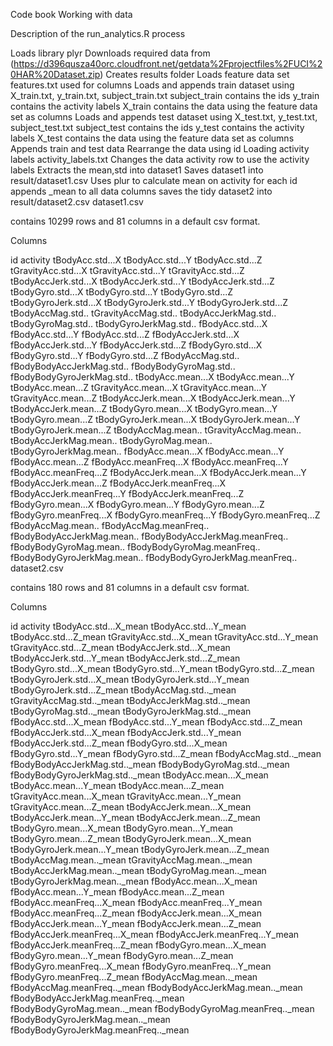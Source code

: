 Code book
Working with data

Description of the run_analytics.R process

Loads library plyr
Downloads required data from (https://d396qusza40orc.cloudfront.net/getdata%2Fprojectfiles%2FUCI%20HAR%20Dataset.zip)
Creates results folder
Loads feature data set features.txt used for columns
Loads and appends train dataset using X_train.txt, y_train.txt, subject_train.txt
subject_train contains the ids
y_train contains the activity labels
X_train contains the data using the feature data set as columns
Loads and appends test dataset using X_test.txt, y_test.txt, subject_test.txt
subject_test contains the ids
y_test contains the activity labels
X_test contains the data using the feature data set as columns
Appends train and test data
Rearrange the data using id
Loading activity labels activity_labels.txt
Changes the data activity row to use the activity labels
Extracts the mean,std into dataset1
Saves dataset1 into result/dataset1.csv
Uses plur to calculate mean on activity for each id
appends _mean to all data columns
saves the tidy dataset2 into result/dataset2.csv
dataset1.csv

contains 10299 rows and 81 columns in a default csv format.

Columns

id
activity
tBodyAcc.std...X
tBodyAcc.std...Y
tBodyAcc.std...Z
tGravityAcc.std...X
tGravityAcc.std...Y
tGravityAcc.std...Z
tBodyAccJerk.std...X
tBodyAccJerk.std...Y
tBodyAccJerk.std...Z
tBodyGyro.std...X
tBodyGyro.std...Y
tBodyGyro.std...Z
tBodyGyroJerk.std...X
tBodyGyroJerk.std...Y
tBodyGyroJerk.std...Z
tBodyAccMag.std..
tGravityAccMag.std..
tBodyAccJerkMag.std..
tBodyGyroMag.std..
tBodyGyroJerkMag.std..
fBodyAcc.std...X
fBodyAcc.std...Y
fBodyAcc.std...Z
fBodyAccJerk.std...X
fBodyAccJerk.std...Y
fBodyAccJerk.std...Z
fBodyGyro.std...X
fBodyGyro.std...Y
fBodyGyro.std...Z
fBodyAccMag.std..
fBodyBodyAccJerkMag.std..
fBodyBodyGyroMag.std..
fBodyBodyGyroJerkMag.std..
tBodyAcc.mean...X
tBodyAcc.mean...Y
tBodyAcc.mean...Z
tGravityAcc.mean...X
tGravityAcc.mean...Y
tGravityAcc.mean...Z
tBodyAccJerk.mean...X
tBodyAccJerk.mean...Y
tBodyAccJerk.mean...Z
tBodyGyro.mean...X
tBodyGyro.mean...Y
tBodyGyro.mean...Z
tBodyGyroJerk.mean...X
tBodyGyroJerk.mean...Y
tBodyGyroJerk.mean...Z
tBodyAccMag.mean..
tGravityAccMag.mean..
tBodyAccJerkMag.mean..
tBodyGyroMag.mean..
tBodyGyroJerkMag.mean..
fBodyAcc.mean...X
fBodyAcc.mean...Y
fBodyAcc.mean...Z
fBodyAcc.meanFreq...X
fBodyAcc.meanFreq...Y
fBodyAcc.meanFreq...Z
fBodyAccJerk.mean...X
fBodyAccJerk.mean...Y
fBodyAccJerk.mean...Z
fBodyAccJerk.meanFreq...X
fBodyAccJerk.meanFreq...Y
fBodyAccJerk.meanFreq...Z
fBodyGyro.mean...X
fBodyGyro.mean...Y
fBodyGyro.mean...Z
fBodyGyro.meanFreq...X
fBodyGyro.meanFreq...Y
fBodyGyro.meanFreq...Z
fBodyAccMag.mean..
fBodyAccMag.meanFreq..
fBodyBodyAccJerkMag.mean..
fBodyBodyAccJerkMag.meanFreq..
fBodyBodyGyroMag.mean..
fBodyBodyGyroMag.meanFreq..
fBodyBodyGyroJerkMag.mean..
fBodyBodyGyroJerkMag.meanFreq..
dataset2.csv

contains 180 rows and 81 columns in a default csv format.

Columns

id
activity
tBodyAcc.std...X_mean
tBodyAcc.std...Y_mean
tBodyAcc.std...Z_mean
tGravityAcc.std...X_mean
tGravityAcc.std...Y_mean
tGravityAcc.std...Z_mean
tBodyAccJerk.std...X_mean
tBodyAccJerk.std...Y_mean
tBodyAccJerk.std...Z_mean
tBodyGyro.std...X_mean
tBodyGyro.std...Y_mean
tBodyGyro.std...Z_mean
tBodyGyroJerk.std...X_mean
tBodyGyroJerk.std...Y_mean
tBodyGyroJerk.std...Z_mean
tBodyAccMag.std.._mean
tGravityAccMag.std.._mean
tBodyAccJerkMag.std.._mean
tBodyGyroMag.std.._mean
tBodyGyroJerkMag.std.._mean
fBodyAcc.std...X_mean
fBodyAcc.std...Y_mean
fBodyAcc.std...Z_mean
fBodyAccJerk.std...X_mean
fBodyAccJerk.std...Y_mean
fBodyAccJerk.std...Z_mean
fBodyGyro.std...X_mean
fBodyGyro.std...Y_mean
fBodyGyro.std...Z_mean
fBodyAccMag.std.._mean
fBodyBodyAccJerkMag.std.._mean
fBodyBodyGyroMag.std.._mean
fBodyBodyGyroJerkMag.std.._mean
tBodyAcc.mean...X_mean
tBodyAcc.mean...Y_mean
tBodyAcc.mean...Z_mean
tGravityAcc.mean...X_mean
tGravityAcc.mean...Y_mean
tGravityAcc.mean...Z_mean
tBodyAccJerk.mean...X_mean
tBodyAccJerk.mean...Y_mean
tBodyAccJerk.mean...Z_mean
tBodyGyro.mean...X_mean
tBodyGyro.mean...Y_mean
tBodyGyro.mean...Z_mean
tBodyGyroJerk.mean...X_mean
tBodyGyroJerk.mean...Y_mean
tBodyGyroJerk.mean...Z_mean
tBodyAccMag.mean.._mean
tGravityAccMag.mean.._mean
tBodyAccJerkMag.mean.._mean
tBodyGyroMag.mean.._mean
tBodyGyroJerkMag.mean.._mean
fBodyAcc.mean...X_mean
fBodyAcc.mean...Y_mean
fBodyAcc.mean...Z_mean
fBodyAcc.meanFreq...X_mean
fBodyAcc.meanFreq...Y_mean
fBodyAcc.meanFreq...Z_mean
fBodyAccJerk.mean...X_mean
fBodyAccJerk.mean...Y_mean
fBodyAccJerk.mean...Z_mean
fBodyAccJerk.meanFreq...X_mean
fBodyAccJerk.meanFreq...Y_mean
fBodyAccJerk.meanFreq...Z_mean
fBodyGyro.mean...X_mean
fBodyGyro.mean...Y_mean
fBodyGyro.mean...Z_mean
fBodyGyro.meanFreq...X_mean
fBodyGyro.meanFreq...Y_mean
fBodyGyro.meanFreq...Z_mean
fBodyAccMag.mean.._mean
fBodyAccMag.meanFreq.._mean
fBodyBodyAccJerkMag.mean.._mean
fBodyBodyAccJerkMag.meanFreq.._mean
fBodyBodyGyroMag.mean.._mean
fBodyBodyGyroMag.meanFreq.._mean
fBodyBodyGyroJerkMag.mean.._mean
fBodyBodyGyroJerkMag.meanFreq.._mean